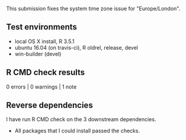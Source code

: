 This submission fixes the system time zone issue for "Europe/London".

## Test environments

* local OS X install, R 3.5.1
* ubuntu 16.04 (on travis-ci), R oldrel, release, devel
* win-builder (devel)

## R CMD check results

0 errors | 0 warnings | 1 note

## Reverse dependencies

I have run R CMD check on the 3 downstream dependencies. 

* All packages that I could install passed the checks.
